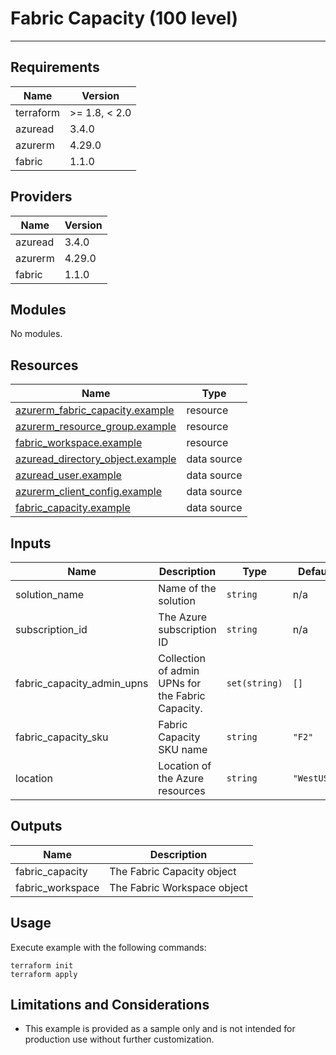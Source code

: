 <!-- BEGIN_TF_DOCS -->
# Fabric Capacity (100 level)
---
## Requirements

| Name | Version |
|------|---------|
| terraform | >= 1.8, < 2.0 |
| azuread | 3.4.0 |
| azurerm | 4.29.0 |
| fabric | 1.1.0 |
## Providers

| Name | Version |
|------|---------|
| azuread | 3.4.0 |
| azurerm | 4.29.0 |
| fabric | 1.1.0 |
## Modules

No modules.
## Resources

| Name | Type |
|------|------|
| [azurerm_fabric_capacity.example](https://registry.terraform.io/providers/hashicorp/azurerm/4.29.0/docs/resources/fabric_capacity) | resource |
| [azurerm_resource_group.example](https://registry.terraform.io/providers/hashicorp/azurerm/4.29.0/docs/resources/resource_group) | resource |
| [fabric_workspace.example](https://registry.terraform.io/providers/microsoft/fabric/1.1.0/docs/resources/workspace) | resource |
| [azuread_directory_object.example](https://registry.terraform.io/providers/hashicorp/azuread/3.4.0/docs/data-sources/directory_object) | data source |
| [azuread_user.example](https://registry.terraform.io/providers/hashicorp/azuread/3.4.0/docs/data-sources/user) | data source |
| [azurerm_client_config.example](https://registry.terraform.io/providers/hashicorp/azurerm/4.29.0/docs/data-sources/client_config) | data source |
| [fabric_capacity.example](https://registry.terraform.io/providers/microsoft/fabric/1.1.0/docs/data-sources/capacity) | data source |
## Inputs

| Name | Description | Type | Default | Required |
|------|-------------|------|---------|:--------:|
| solution\_name | Name of the solution | `string` | n/a | yes |
| subscription\_id | The Azure subscription ID | `string` | n/a | yes |
| fabric\_capacity\_admin\_upns | Collection of admin UPNs for the Fabric Capacity. | `set(string)` | `[]` | no |
| fabric\_capacity\_sku | Fabric Capacity SKU name | `string` | `"F2"` | no |
| location | Location of the Azure resources | `string` | `"WestUS3"` | no |
## Outputs

| Name | Description |
|------|-------------|
| fabric\_capacity | The Fabric Capacity object |
| fabric\_workspace | The Fabric Workspace object |
## Usage

Execute example with the following commands:

```shell
terraform init
terraform apply
```

## Limitations and Considerations

- This example is provided as a sample only and is not intended for production use without further customization.
<!-- END_TF_DOCS -->